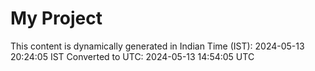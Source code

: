 # My Project

This content is dynamically generated in Indian Time (IST): 2024-05-13 20:24:05 IST
Converted to UTC: 2024-05-13 14:54:05 UTC
